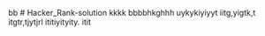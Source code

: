 bb # Hacker_Rank-solution
kkkk
bbbbhkghhh
uykykiyiyyt
iitg,yigtk,t
itgtr,tjytjrl
ititiyityity.
itit
